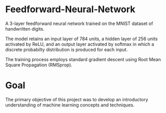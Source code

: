 # Feedforward-Neural-Network
A 3-layer feedforward neural network trained on the MNIST dataset of handwritten digits.

The model retains an input layer of 784 units, a hidden layer of 256 units activated by ReLU, and an output layer activated by softmax in which a discrete probabilty distribution is produced for each input. 

The training process employs standard gradient descent using Root Mean Square Propagation (RMSprop).

# Goal 
The primary objective of this project was to develop an introductory understanding of machine learning concepts and techniques.
